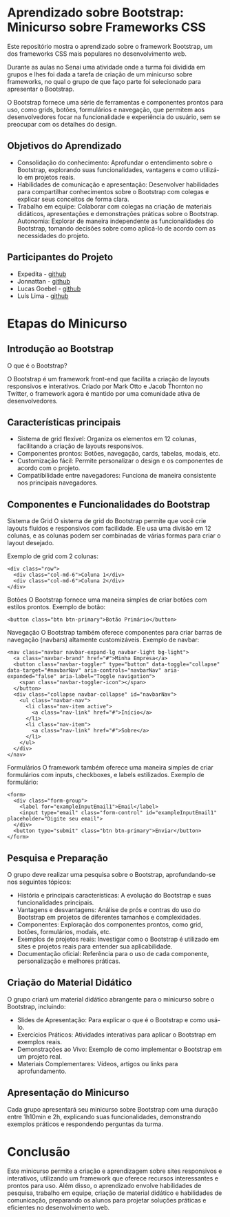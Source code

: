 # Aprendizado sobre Bootstrap: Minicurso sobre Frameworks CSS

Este repositório mostra o aprendizado sobre o framework Bootstrap, um dos frameworks CSS mais populares no desenvolvimento web.

Durante as aulas no Senai uma atividade onde a turma foi dividida em grupos e lhes foi dada a tarefa de criação de um minicurso sobre frameworks, no qual o grupo de que faço parte foi selecionado para apresentar o Bootstrap.

O Bootstrap fornece uma série de ferramentas e componentes prontos para uso, como grids, botões, formulários e navegação, que permitem aos desenvolvedores focar na funcionalidade e experiência do usuário, sem se preocupar com os detalhes do design.

## Objetivos do Aprendizado

- Consolidação do conhecimento: Aprofundar o entendimento sobre o Bootstrap, explorando suas funcionalidades, vantagens e como utilizá-lo em projetos reais.
- Habilidades de comunicação e apresentação: Desenvolver habilidades para compartilhar conhecimentos sobre o Bootstrap com colegas e explicar seus conceitos de forma clara.
- Trabalho em equipe: Colaborar com colegas na criação de materiais didáticos, apresentações e demonstrações práticas sobre o Bootstrap.
Autonomia: Explorar de maneira independente as funcionalidades do Bootstrap, tomando decisões sobre como aplicá-lo de acordo com as necessidades do projeto.

## Participantes do Projeto

- Expedita - [github](https://github.com/ExpeditaNogueira)
- Jonnattan - [github](https://github.com/JonnattanSS)
- Lucas Goebel - [github](https://github.com/lgoebel)
- Luís Lima - [github](https://github.com/LGSLima)

# Etapas do Minicurso

## Introdução ao Bootstrap

O que é o Bootstrap?

O Bootstrap é um framework front-end que facilita a criação de layouts responsivos e interativos. Criado por Mark Otto e Jacob Thornton no Twitter, o framework agora é mantido por uma comunidade ativa de desenvolvedores.

## Características principais

- Sistema de grid flexível: Organiza os elementos em 12 colunas, facilitando a criação de layouts responsivos.
- Componentes prontos: Botões, navegação, cards, tabelas, modais, etc.
- Customização fácil: Permite personalizar o design e os componentes de acordo com o projeto.
- Compatibilidade entre navegadores: Funciona de maneira consistente nos principais navegadores.

## Componentes e Funcionalidades do Bootstrap

Sistema de Grid O sistema de grid do Bootstrap permite que você crie layouts fluidos e responsivos com facilidade. Ele usa uma divisão em 12 colunas, e as colunas podem ser combinadas de várias formas para criar o layout desejado.

Exemplo de grid com 2 colunas:

```
<div class="row">
  <div class="col-md-6">Coluna 1</div>
  <div class="col-md-6">Coluna 2</div>
</div>
```

Botões O Bootstrap fornece uma maneira simples de criar botões com estilos prontos. Exemplo de botão:

```
<button class="btn btn-primary">Botão Primário</button>
```

Navegação O Bootstrap também oferece componentes para criar barras de navegação (navbars) altamente customizáveis. Exemplo de navbar:

```
<nav class="navbar navbar-expand-lg navbar-light bg-light">
  <a class="navbar-brand" href="#">Minha Empresa</a>
  <button class="navbar-toggler" type="button" data-toggle="collapse" data-target="#navbarNav" aria-controls="navbarNav" aria-expanded="false" aria-label="Toggle navigation">
    <span class="navbar-toggler-icon"></span>
  </button>
  <div class="collapse navbar-collapse" id="navbarNav">
    <ul class="navbar-nav">
      <li class="nav-item active">
        <a class="nav-link" href="#">Início</a>
      </li>
      <li class="nav-item">
        <a class="nav-link" href="#">Sobre</a>
      </li>
    </ul>
  </div>
</nav>
```

Formulários O framework também oferece uma maneira simples de criar formulários com inputs, checkboxes, e labels estilizados. Exemplo de formulário:

```
<form>
  <div class="form-group">
    <label for="exampleInputEmail1">Email</label>
    <input type="email" class="form-control" id="exampleInputEmail1" placeholder="Digite seu email">
  </div>
  <button type="submit" class="btn btn-primary">Enviar</button>
</form>
```

## Pesquisa e Preparação

O grupo deve realizar uma pesquisa sobre o Bootstrap, aprofundando-se nos seguintes tópicos:

- História e principais características: A evolução do Bootstrap e suas funcionalidades principais.
- Vantagens e desvantagens: Análise de prós e contras do uso do Bootstrap em projetos de diferentes tamanhos e complexidades.
- Componentes: Exploração dos componentes prontos, como grid, botões, formulários, modais, etc.
- Exemplos de projetos reais: Investigar como o Bootstrap é utilizado em sites e projetos reais para entender sua aplicabilidade.
- Documentação oficial: Referência para o uso de cada componente, personalização e melhores práticas.

## Criação do Material Didático

O grupo criará um material didático abrangente para o minicurso sobre o Bootstrap, incluindo:

- Slides de Apresentação: Para explicar o que é o Bootstrap e como usá-lo.
- Exercícios Práticos: Atividades interativas para aplicar o Bootstrap em exemplos reais.
- Demonstrações ao Vivo: Exemplo de como implementar o Bootstrap em um projeto real.
- Materiais Complementares: Vídeos, artigos ou links para aprofundamento.

## Apresentação do Minicurso

Cada grupo apresentará seu minicurso sobre Bootstrap com uma duração entre 1h10min e 2h, explicando suas funcionalidades, demonstrando exemplos práticos e respondendo perguntas da turma.

# Conclusão

Este minicurso permite a criação e aprendizagem sobre sites responsivos e interativos, utilizando um framework que oferece recursos interessantes e prontos para uso. Além disso, o aprendizado envolve habilidades de pesquisa, trabalho em equipe, criação de material didático e habilidades de comunicação, preparando os alunos para projetar soluções práticas e eficientes no desenvolvimento web.
